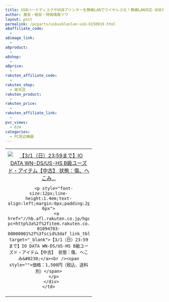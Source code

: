 ```yaml
---
title: USBハードディスクやUSBプリンターを無線LANでワイヤレス化！無線LAN対応 USBデバイスサーバー B級ユーズド激安特価1,500円！19時から！
author: 激安・格安・特価情報ツウ
layout: post
permalink: /pcparts/usbusblanlan-usb-b150019.html
a8affiliate_code:
  -
a8image_link:
  -
a8product:
  -
a8shop:
  -
a8price:
  -
rakuten_affiliate_code:
  -
rakuten_shop:
  - 楽天店
rakuten_product:
  -
rakuten_price:
  -
rakuten_affiliate_link:
  -
pvc_views:
  - 634
categories:
  - PC周辺機器
---
```

<table border="0" cellpadding="0" cellspacing="0">
  <tr>
    <td valign="top">
      <div style="border:1px none;margin:0px;padding:6px 0px;width:260px;text-align:center;float:left">
        <a href="//hb.afl.rakuten.co.jp/hgc/0a708d69.b8a87d02.0a708d6a.55a4c12c/?pc=http%3a%2f%2fitem.rakuten.co.jp%2fioplaza%2f3300-01094703-00000001%2f%3fscid%3daf_link_tbl&m=http%3a%2f%2fm.rakuten.co.jp%2fioplaza%2fi%2f10259364%2f" target="_blank"><img src="//hbb.afl.rakuten.co.jp/hgb/?pc=http%3a%2f%2fthumbnail.image.rakuten.co.jp%2f%400_mall%2fioplaza%2fcabinet%2fopen12%2f4957180105925.jpg%3f_ex%3d240x240&m=http%3a%2f%2fthumbnail.image.rakuten.co.jp%2f%400_mall%2fioplaza%2fcabinet%2fopen12%2f4957180105925.jpg" alt="【3/1（日）23:59まで】IO DATA WN-DS/US-HS B級ユーズド・アイテム【中古】 状態：傷、へこみ..." border="0" style="margin:0px;padding:0px" /></a>

        <p style="font-size:12px;line-height:1.4em;text-align:left;margin:0px;padding:2px 6px">
          <a href="//hb.afl.rakuten.co.jp/hgc/0a708d69.b8a87d02.0a708d6a.55a4c12c/?pc=http%3a%2f%2fitem.rakuten.co.jp%2fioplaza%2f3300-01094703-00000001%2f%3fscid%3daf_link_tbl&m=http%3a%2f%2fm.rakuten.co.jp%2fioplaza%2fi%2f10259364%2f" target="_blank">【3/1（日）23:59まで】IO DATA WN-DS/US-HS B級ユーズド・アイテム【中古】 状態：傷、へこみ&#8230;</a><br /><span style="">価格：1,500円（税込、送料別）</span>
        </p>
      </div>
    </td>
  </tr>
</table>